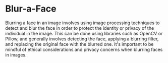 # Blur-a-Face
Blurring a face in an image involves using image processing techniques to detect and blur the face in order to protect the identity or privacy of the individual in the image. This can be done using libraries such as OpenCV or Pillow, and generally involves detecting the face, applying a blurring filter, and replacing the original face with the blurred one. It's important to be mindful of ethical considerations and privacy concerns when blurring faces in images.
